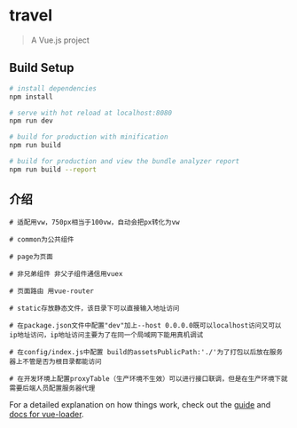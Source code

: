 # travel

> A Vue.js project

## Build Setup

``` bash
# install dependencies
npm install

# serve with hot reload at localhost:8080
npm run dev

# build for production with minification
npm run build

# build for production and view the bundle analyzer report
npm run build --report
```
## 介绍
```
# 适配用vw，750px相当于100vw，自动会把px转化为vw

# common为公共组件

# page为页面

# 非兄弟组件 非父子组件通信用vuex

# 页面路由 用vue-router

# static存放静态文件，该目录下可以直接输入地址访问

# 在package.json文件中配置"dev"加上--host 0.0.0.0既可以localhost访问又可以ip地址访问，ip地址访问主要为了在同一个局域网下能用真机调试

# 在config/index.js中配置 build的assetsPublicPath:'./'为了打包以后放在服务器上不管是否为根目录都能访问

# 在开发环境上配置proxyTable（生产环境不生效）可以进行接口联调，但是在生产环境下就需要后端人员配置服务器代理
```
For a detailed explanation on how things work, check out the [guide](http://vuejs-templates.github.io/webpack/) and [docs for vue-loader](http://vuejs.github.io/vue-loader).
